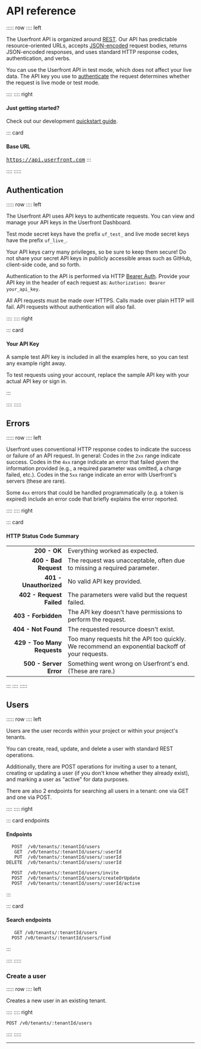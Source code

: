 # API reference

::::: row
:::: left

The Userfront API is organized around [REST](http://en.wikipedia.org/wiki/Representational_State_Transfer). Our API has predictable resource-oriented URLs, accepts [JSON-encoded](http://www.json.org/) request bodies, returns JSON-encoded responses, and uses standard HTTP response codes, authentication, and verbs.

You can use the Userfront API in test mode, which does not affect your live data. The API key you use to [authenticate](#authentication) the request determines whether the request is live mode or test mode.

<!-- Log in to see docs customized to your version of the API, with your test key and data. -->

::::
:::: right

#### Just getting started?

Check out our development [quickstart guide](https://userfront.com/guide/quickstart).

::: card

#### Base URL

<code style="background-color:inherit;font-size:14px;padding:0;">https://api.userfront.com</code>
:::

::::
:::::

## Authentication

::::: row
:::: left

The Userfront API uses API keys to authenticate requests. You can view and manage your API keys in the Userfront Dashboard.

Test mode secret keys have the prefix `uf_test_` and live mode secret keys have the prefix `uf_live_`.

Your API keys carry many privileges, so be sure to keep them secure! Do not share your secret API keys in publicly accessible areas such as GitHub, client-side code, and so forth.

Authentication to the API is performed via HTTP [Bearer Auth](https://tools.ietf.org/html/rfc6750). Provide your API key in the header of each request as:
`Authorization: Bearer your_api_key`.

All API requests must be made over HTTPS. Calls made over plain HTTP will fail. API requests without authentication will also fail.

::::
:::: right

::: card

#### Your API Key

A sample test API key is included in all the examples here, so you can test any example right away.

To test requests using your account, replace the sample API key with your actual API key or sign in.

:::

::::
:::::

## Errors

::::: row
:::: left

Userfront uses conventional HTTP response codes to indicate the success or failure of an API request. In general: Codes in the `2xx` range indicate success. Codes in the `4xx` range indicate an error that failed given the information provided (e.g., a required parameter was omitted, a charge failed, etc.). Codes in the `5xx` range indicate an error with Userfront's servers (these are rare).

Some `4xx` errors that could be handled programmatically (e.g. a token is expired) include an error code that briefly explains the error reported.

::::
:::: right

::: card

#### HTTP Status Code Summary

|                             |                                                                                                  |
| --------------------------: | ------------------------------------------------------------------------------------------------ |
|                **200 - OK** | Everything worked as expected.                                                                   |
|       **400 - Bad Request** | The request was unacceptable, often due to missing a required parameter.                         |
|      **401 - Unauthorized** | No valid API key provided.                                                                       |
|    **402 - Request Failed** | The parameters were valid but the request failed.                                                |
|         **403 - Forbidden** | The API key doesn't have permissions to perform the request.                                     |
|         **404 - Not Found** | The requested resource doesn't exist.                                                            |
| **429 - Too Many Requests** | Too many requests hit the API too quickly. We recommend an exponential backoff of your requests. |
|      **500 - Server Error** | Something went wrong on Userfront's end. (These are rare.)                                       |

:::
::::
:::::

## Users

::::: row
:::: left

Users are the user records within your project or within your project's tenants.

You can create, read, update, and delete a user with standard REST operations.

Additionally, there are POST operations for inviting a user to a tenant, creating or updating a user (if you don't know whether they already exist), and marking a user as "active" for data purposes.

There are also 2 endpoints for searching all users in a tenant: one via GET and one via POST.

::::
:::: right

::: card endpoints

#### Endpoints

```endpoints
  POST  /v0/tenants/:tenantId/users
   GET  /v0/tenants/:tenantId/users/:userId
   PUT  /v0/tenants/:tenantId/users/:userId
DELETE  /v0/tenants/:tenantId/users/:userId

  POST  /v0/tenants/:tenantId/users/invite
  POST  /v0/tenants/:tenantId/users/createOrUpdate
  POST  /v0/tenants/:tenantId/users/:userId/active
```

:::

::: card

#### Search endpoints

```endpoints
   GET /v0/tenants/:tenantId/users
  POST /v0/tenants/:tenantId/users/find
```

:::

::::
:::::

### Create a user

::::: row
:::: left

Creates a new user in an existing tenant.

<parameters path="/v0/tenants/{tenantId}/users" verb="post" />

::::
:::: right

`POST /v0/tenants/:tenantId/users`

<code-samples path="/v0/tenants/{tenantId}/users" verb="post" />

<response path="/v0/tenants/{tenantId}/users" verb="post"/>

::::
:::::

---

